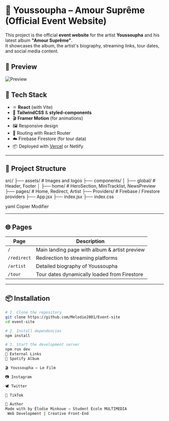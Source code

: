 # 🎤 Youssoupha – Amour Suprême (Official Event Website)

This project is the official **event website** for the artist **Youssoupha** and his latest album **"Amour Suprême"**.  
It showcases the album, the artist's biography, streaming links, tour dates, and social media content.

## 📸 Preview

![Preview](./public/screenshot.jpg)

## 🚀 Tech Stack

- ⚛️ **React** (with Vite)
- 🎨 **TailwindCSS** & **styled-components**
- 🎬 **Framer Motion** (for animations)
- 🖼️ Responsive design
- 🔁 Routing with React Router
- ☁️ Firebase Firestore (for tour data)
- 📦 Deployed with [Vercel](ici) or Netlify

---

## 📁 Project Structure
src/
├── assets/ # Images and logos
├── components/
│ ├── global/ # Header, Footer
│ ├── home/ # HeroSection, MiniTracklist, NewsPreview
├── pages/ # Home, Redirect, Artist
├── Providers/ # Firebase / Firestore providers
├── App.jsx
├── index.jsx
├── index.css

yaml
Copier
Modifier

---

## 🌐 Pages

| Page           | Description                                      |
|----------------|--------------------------------------------------|
| `/`            | Main landing page with album & artist preview   |
| `/redirect`    | Redirection to streaming platforms              |
| `/artist`      | Detailed biography of Youssoupha                |
| `/tour`        | Tour dates dynamically loaded from Firestore    |

---

## 📦 Installation

```bash
# 1. Clone the repository
git clone https://github.com/Melodie2001/Event-site
cd event-site

# 2. Install dependencies
npm install

# 3. Start the development server
npm run dev
🔗 External Links
🎵 Spotify Album

🎬 Youssoupha – Le Film

📷 Instagram

🕊️ Twitter

📱 TikTok

🧠 Author
Made with by Élodie Minkoue – Student Ecole MULTIMEDIA
 Web Development | Creative Front-End















